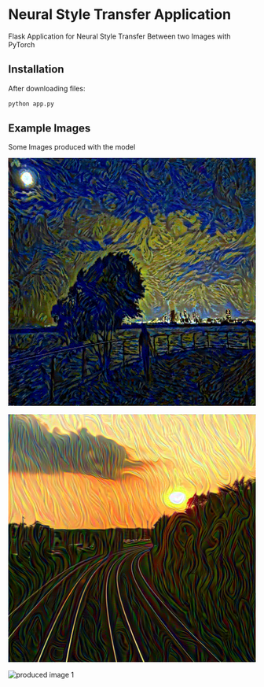 # Neural Style Transfer Application

Flask Application for Neural Style Transfer Between two Images with PyTorch

## Installation

After downloading files:

```bash
python app.py
```

## Example Images

Some Images produced with the model

![produced image 3](https://github.com/UdbhavPrasad072300/Neural-Style-Transfer-App/blob/main/notebook/output/generate3.png)

![produced image 2](https://github.com/UdbhavPrasad072300/Neural-Style-Transfer-App/blob/main/notebook/output/generate2.png)

![produced image 1](https://github.com/UdbhavPrasad072300/Neural-Style-Transfer-App/blob/notebook/main/output/generate1.png)
